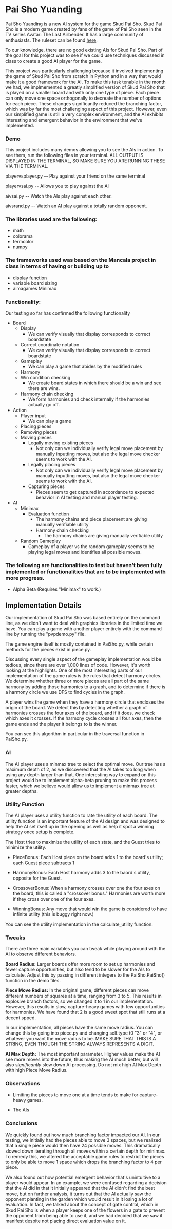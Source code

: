 # Pai Sho Yuanding

Pai Sho Yuanding is a new AI system for the game Skud Pai Sho. Skud Pai Sho is a modern game created by fans of the game of Pai Sho seen in the TV series Avatar: The Last Airbender. It has a large community of enthusiasts. The ruleset can be found [here](https://skudpaisho.com/site/games/skud-pai-sho/pai-sho-rules/).

To our knowledge, there are no good existing AIs for Skud Pai Sho. Part of the goal for this project was to see if we could use techniques discussed in class to create a good AI player for the game.

This project was particularly challenging because it involved implementing the game of Skud Pai Sho from scratch in Python and in a way that would make it a good framework for the AI. To make this task tenable in the month we had, we implmemented a greatly simplified version of Skud Pai Sho that is played on a smaller board and with only one type of piece. Each piece can only move one space orthogonally to decreate the number of options for each piece. These changes significantly reduced the branching factor, which was by far the most challenging aspect of this project. However, even our simplified game is still a very complex environment, and the AI exhibits interesting and emergent behavior in the environment that we've implemented.

### Demo

This project includes many demos allowing you to see the AIs in action. To see them, run the following files in your terminal. ALL OUTPUT IS DISPLAYED IN THE TERMINAL, SO MAKE SURE YOU ARE RUNNING THESE VIA THE TERMINAL.

playervsplayer.py -- Play against your friend on the same terminal

playervsai.py -- Allows you to play against the AI

aivsai.py -- Watch the AIs play against each other.

aivsrand.py -- Watch an AI play against a totally random opponent.


### The libraries used are the following: 
 - math
 - colorama
 - termcolor
 - numpy
 
### The frameworks used was based on the Mancala project in class in terms of having or building up to
 - display function
 - variable board sizing
 - aimagames Minimax 

### Functionality: 
Our testing so far has confirmed the following functionality
 - Board
     - Display
        * We can verify visually that display corresponds to correct boardstate
     - Correct coordinate notation
        * We can verify visually that display corresponds to correct boardstate
     - Gameplay
        * We can play a game that abides by the modified rules
     - Harmony 
     - Win condition checking
        * We create board states in which there should be a win and see there are wins.
     - Harmony chain checking
        * We form harmonies and check internally if the harmonies actually go off.
 - Action
     - Player input
        * We can play a game
     - Placing pieces
     - Removing pieces
     - Moving pieces
         - Legally moving existing pieces
            * Not only can we individually verify legal move placement by manually inputting moves, but also the legal move checker seems to work with the AI.
         - Legally placing pieces
            * Not only can we individually verify legal move placement by manually inputting moves, but also the legal move checker seems to work with the AI.
         - Capturing pieces
            * Pieces seem to get captured in accordance to expected behavior in AI testing and manual player testing.
 - AI
     - Minimax
         - Evaluation function
             * The harmony chains and piece placement are giving manually verifiable utility
             - Harmony chain checking
                * The harmony chains are giving manually verifiable utility
     - Random Gameplay
        * Gameplay of a player vs the random gameplay seems to be playing legal moves and identifies all possible moves.

### The following are functionalities to test but haven't been fully implemented or functionalities that are to be implemented with more progress.
 - Alpha Beta (Requires "Minimax" to work.)


## Implementation Details

 Our implementation of Skud Pai Sho was based entirely on the command line, as we didn't want to deal with graphics libraries in the limited time we have. You can play a game with another player entirely with the command line by running the "pvpdemo.py" file.

The game engine itself is mostly contained in PaiSho.py, while certain methods for the pieces exist in piece.py.

Discussing every single aspect of the gameplay implementation would be tedious, since there are over 1,000 lines of code. However, it's worth looking at the highlights. One of the most interesting parts of our implementation of the game rules is the rules that detect harmony circles. We determine whether three or more pieces are all part of the same harmony by adding those harmonies to a graph, and to determine if there is a harmony circle we use DFS to find cycles in the graph. 

A player wins the game when they have a harmony circle that encloses the origin of the board. We detect this by detecting whether a graph of harmonies crosses the four axes of the board, and if it does, we check which axes it crosses. If the harmony cycle crosses all four axes, then the game ends and the player it belongs to is the winner.

You can see this algorithm in particular in the traversal function in PaiSho.py.

### AI

The AI player uses a minmax tree to select the optimal move. Our tree has a maximum depth of 2, as we discovered that the AI takes too long when using any depth larger than that. One interesting way to expand on this project would be to implement alpha-beta pruning to make this process faster, which we believe would allow us to implement a minmax tree at greater depths.

### Utility Function

The AI player uses a utility function to rate the utility of each board. The utility function is an important feature of the AI design and was designed to help the AI set itself up in the opening as well as help it spot a winning strategy once setup is complete.

The Host tries to maximize the utility of each state, and the Guest tries to minimize the utility.

- PieceBonus: Each Host piece on the board adds 1 to the board's utility; each Guest piece subtracts 1

- HarmonyBonus: Each Host harmony adds 3 to the baord's utility, opposite for the Guest.

- CrossoverBonus: When a harmony crosses over one the four axes on the board, this is called a "crossover bonus." Harmonies are worth more if they cross over one of the four axes.

- WinningBonus: Any move that would win the game is considered to have infinite utility (this is buggy right now.)

You can see the utility implementation in the calculate_utility function.


### Tweaks

There are three main variables you can tweak while playing around with the AI to observe different behaviors.

**Board Radius:** Larger boards offer more room to set up harmonies and fewer capture opportunities, but also tend to be slower for the AIs to calculate. Adjust this by passing in different integers to the PaiSho.PaiSho() function in the demo files.

**Piece Move Radius:** In the original game, different pieces can move different numbers of squares at a time, ranging from 3 to 5. This results in explosive branch factors, so we changed it to 1 in our implementation. However, this results in slow, capture-heavy games with few opporrtunities for harmonies. We have found that 2 is a good sweet spot that still runs at a decent spped. 

In our implementation, all pieces have the same move radius. You can change this by going into piece.py and changing self.type t0 "3" or "4", or whatever you want the move radius to be. MAKE SURE THAT THIS IS A STRING, EVEN THOUGH THE STRING ALWAYS REPRESENTS A DIGIT.

**AI Max Depth:** The most important parameter. Higher values make the AI see more moves into the future, thus making the AI much better, but will also *significantly* slow down AI processing. Do not mix high AI Max Depth with high Piece Move Radius.



### Observations

 - Limiting the pieces to move one at a time tends to make for capture-heavy games.

 - The AIs



 ### Conclusions

We quickly found out how much branching factor impacted our AI. In our testing, we initially had the pieces able to move 3 spaces, but we realized that a single piece would then have 24 possible moves. This dramatically slowed down iterating through all moves within a certain depth for minimax. To remedy this, we altered the acceptable game rules to restrict the pieces to only be able to move 1 space which drops the branching factor to 4 per piece.

We also found out how potential emergent behavior that's unintuitive to a player would appear. In an example, we were confused regarding a decision that the AI did in that it initially appeared that the AI didn't find the best move, but on further analysis, it turns out that the AI actually saw the opponent planting in the garden which would result in it losing a lot of evaluation. In fact, we talked about the concept of gate control, which in Skud Pai Sho is when a player keeps one of the flowers in a gate to prevent the opponent from being able to use it, and we had decided that we saw it manifest despite not placing direct evaluation value on it.